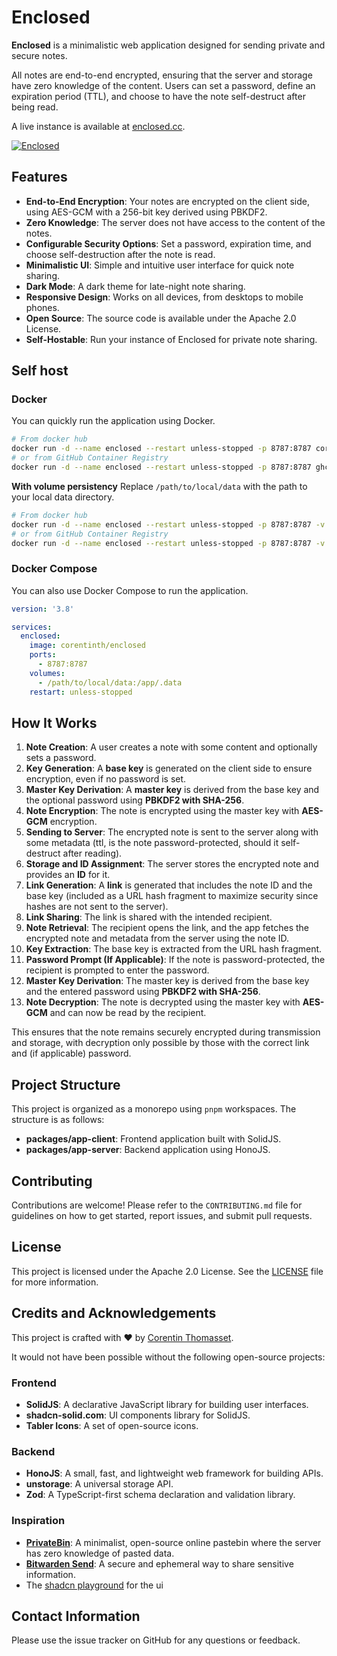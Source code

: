 
# Enclosed

**Enclosed** is a minimalistic web application designed for sending private and secure notes.

All notes are end-to-end encrypted, ensuring that the server and storage have zero knowledge of the content. Users can set a password, define an expiration period (TTL), and choose to have the note self-destruct after being read.

A live instance is available at [enclosed.cc](https://enclosed.cc).

[![Enclosed](./.github/enclosed-mockup.png)](https://enclosed.cc)

## Features

- **End-to-End Encryption**: Your notes are encrypted on the client side, using AES-GCM with a 256-bit key derived using PBKDF2.
- **Zero Knowledge**: The server does not have access to the content of the notes.
- **Configurable Security Options**: Set a password, expiration time, and choose self-destruction after the note is read.
- **Minimalistic UI**: Simple and intuitive user interface for quick note sharing.
- **Dark Mode**: A dark theme for late-night note sharing.
- **Responsive Design**: Works on all devices, from desktops to mobile phones.
- **Open Source**: The source code is available under the Apache 2.0 License.
- **Self-Hostable**: Run your instance of Enclosed for private note sharing.

## Self host

### Docker

You can quickly run the application using Docker.

```bash
# From docker hub
docker run -d --name enclosed --restart unless-stopped -p 8787:8787 corentinth/enclosed
# or from GitHub Container Registry
docker run -d --name enclosed --restart unless-stopped -p 8787:8787 ghcr.io/corentin-th/enclosed
```

**With volume persistency**
Replace `/path/to/local/data` with the path to your local data directory.  

```bash
# From docker hub
docker run -d --name enclosed --restart unless-stopped -p 8787:8787 -v /path/to/local/data:/app/.data corentinth/enclosed
# or from GitHub Container Registry
docker run -d --name enclosed --restart unless-stopped -p 8787:8787 -v /path/to/local/data:/app/.data ghcr.io/corentin-th/enclosed
```

### Docker Compose

You can also use Docker Compose to run the application.

```yaml
version: '3.8'

services:
  enclosed:
    image: corentinth/enclosed
    ports:
      - 8787:8787
    volumes:
      - /path/to/local/data:/app/.data
    restart: unless-stopped
```

## How It Works

1. **Note Creation**: A user creates a note with some content and optionally sets a password.
2. **Key Generation**: A **base key** is generated on the client side to ensure encryption, even if no password is set.
3. **Master Key Derivation**: A **master key** is derived from the base key and the optional password using **PBKDF2 with SHA-256**.
4. **Note Encryption**: The note is encrypted using the master key with **AES-GCM** encryption.
5. **Sending to Server**: The encrypted note is sent to the server along with some metadata (ttl, is the note password-protected, should it self-destruct after reading).
6. **Storage and ID Assignment**: The server stores the encrypted note and provides an **ID** for it.
7. **Link Generation**: A **link** is generated that includes the note ID and the base key (included as a URL hash fragment to maximize security since hashes are not sent to the server).
8. **Link Sharing**: The link is shared with the intended recipient.
9. **Note Retrieval**: The recipient opens the link, and the app fetches the encrypted note and metadata from the server using the note ID.
10. **Key Extraction**: The base key is extracted from the URL hash fragment.
11. **Password Prompt (If Applicable)**: If the note is password-protected, the recipient is prompted to enter the password.
12. **Master Key Derivation**: The master key is derived from the base key and the entered password using **PBKDF2 with SHA-256**.
13. **Note Decryption**: The note is decrypted using the master key with **AES-GCM** and can now be read by the recipient.

This ensures that the note remains securely encrypted during transmission and storage, with decryption only possible by those with the correct link and (if applicable) password.

## Project Structure

This project is organized as a monorepo using `pnpm` workspaces. The structure is as follows:

- **packages/app-client**: Frontend application built with SolidJS.
- **packages/app-server**: Backend application using HonoJS.

## Contributing

Contributions are welcome! Please refer to the `CONTRIBUTING.md` file for guidelines on how to get started, report issues, and submit pull requests.

## License

This project is licensed under the Apache 2.0 License. See the [LICENSE](./LICENSE) file for more information.

## Credits and Acknowledgements

This project is crafted with ❤️ by [Corentin Thomasset](https://corentin.tech).

It would not have been possible without the following open-source projects:

### Frontend

- **SolidJS**: A declarative JavaScript library for building user interfaces.
- **shadcn-solid.com**: UI components library for SolidJS.
- **Tabler Icons**: A set of open-source icons.

### Backend

- **HonoJS**: A small, fast, and lightweight web framework for building APIs.
- **unstorage**: A universal storage API.
- **Zod**: A TypeScript-first schema declaration and validation library.

### Inspiration

- **[PrivateBin](https://github.com/PrivateBin/PrivateBin)**: A minimalist, open-source online pastebin where the server has zero knowledge of pasted data.
- **[Bitwarden Send](https://bitwarden.com/products/send/)**: A secure and ephemeral way to share sensitive information.
- The [shadcn playground](https://ui.shadcn.com/examples/playground) for the ui

## Contact Information

Please use the issue tracker on GitHub for any questions or feedback.
